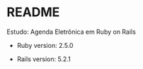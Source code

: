 # README

Estudo: Agenda Eletrônica em Ruby on Rails

* Ruby version: 2.5.0

* Rails version: 5.2.1

